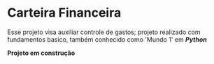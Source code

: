 # Carteira Financeira
 
Esse projeto visa auxiliar controle de gastos;
projeto realizado com fundamentos basico, também conhecido como 'Mundo 1' em _**Python**_ 


**Projeto em construção**
